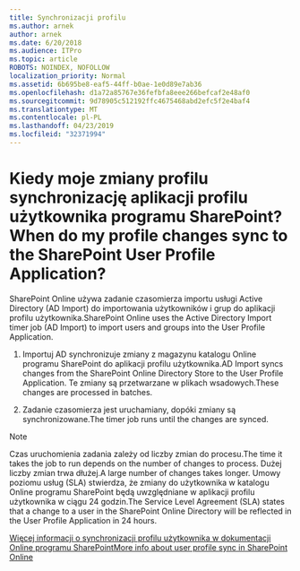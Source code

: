 ```yaml
---
title: Synchronizacji profilu
ms.author: arnek
author: arnek
ms.date: 6/20/2018
ms.audience: ITPro
ms.topic: article
ROBOTS: NOINDEX, NOFOLLOW
localization_priority: Normal
ms.assetid: 6b695be8-eaf5-44ff-b0ae-1e0d89e7ab36
ms.openlocfilehash: d1a72a85767e36fefbfa8eee266befcaf2e48af0
ms.sourcegitcommit: 9d78905c512192ffc4675468abd2efc5f2e4baf4
ms.translationtype: MT
ms.contentlocale: pl-PL
ms.lasthandoff: 04/23/2019
ms.locfileid: "32371994"
---
```

# <a name="when-do-my-profile-changes-sync-to-the-sharepoint-user-profile-application"></a><span data-ttu-id="7d3ca-102">Kiedy moje zmiany profilu synchronizację aplikacji profilu użytkownika programu SharePoint?</span><span class="sxs-lookup"><span data-stu-id="7d3ca-102">When do my profile changes sync to the SharePoint User Profile Application?</span></span>

<span data-ttu-id="7d3ca-103">SharePoint Online używa zadanie czasomierza importu usługi Active Directory (AD Import) do importowania użytkowników i grup do aplikacji profilu użytkownika.</span><span class="sxs-lookup"><span data-stu-id="7d3ca-103">SharePoint Online uses the Active Directory Import timer job (AD Import) to import users and groups into the User Profile Application.</span></span> 
  
1. <span data-ttu-id="7d3ca-104">Importuj AD synchronizuje zmiany z magazynu katalogu Online programu SharePoint do aplikacji profilu użytkownika.</span><span class="sxs-lookup"><span data-stu-id="7d3ca-104">AD Import syncs changes from the SharePoint Online Directory Store to the User Profile Application.</span></span> <span data-ttu-id="7d3ca-105">Te zmiany są przetwarzane w plikach wsadowych.</span><span class="sxs-lookup"><span data-stu-id="7d3ca-105">These changes are processed in batches.</span></span>
    
2. <span data-ttu-id="7d3ca-106">Zadanie czasomierza jest uruchamiany, dopóki zmiany są synchronizowane.</span><span class="sxs-lookup"><span data-stu-id="7d3ca-106">The timer job runs until the changes are synced.</span></span>
    
> [!NOTE]
> <span data-ttu-id="7d3ca-107">Czas uruchomienia zadania zależy od liczby zmian do procesu.</span><span class="sxs-lookup"><span data-stu-id="7d3ca-107">The time it takes the job to run depends on the number of changes to process.</span></span> <span data-ttu-id="7d3ca-108">Dużej liczby zmian trwa dłużej.</span><span class="sxs-lookup"><span data-stu-id="7d3ca-108">A large number of changes takes longer.</span></span> <span data-ttu-id="7d3ca-109">Umowy poziomu usług (SLA) stwierdza, że zmiany do użytkownika w katalogu Online programu SharePoint będą uwzględniane w aplikacji profilu użytkownika w ciągu 24 godzin.</span><span class="sxs-lookup"><span data-stu-id="7d3ca-109">The Service Level Agreement (SLA) states that a change to a user in the SharePoint Online Directory will be reflected in the User Profile Application in 24 hours.</span></span> 
  
[<span data-ttu-id="7d3ca-110">Więcej informacji o synchronizacji profilu użytkownika w dokumentacji Online programu SharePoint</span><span class="sxs-lookup"><span data-stu-id="7d3ca-110">More info about user profile sync in SharePoint Online</span></span>](https://go.microsoft.com/fwlink/?linkid=875671)
  

